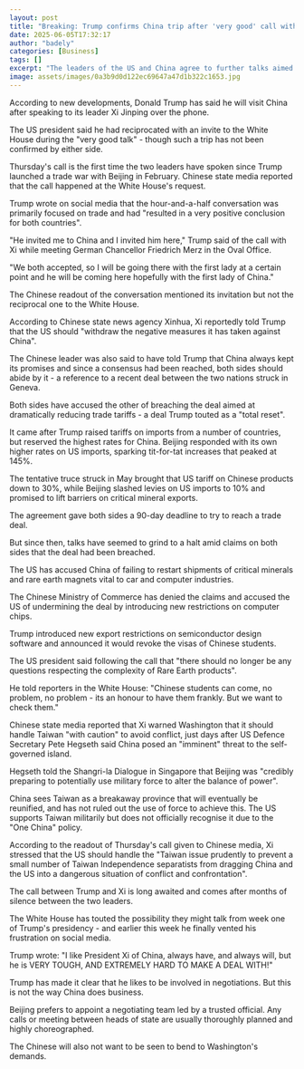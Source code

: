 ```yaml
---
layout: post
title: "Breaking: Trump confirms China trip after 'very good' call with Xi"
date: 2025-06-05T17:32:17
author: "badely"
categories: [Business]
tags: []
excerpt: "The leaders of the US and China agree to further talks aimed at reaching a deal amid an ongoing trade war."
image: assets/images/0a3b9d0d122ec69647a47d1b322c1653.jpg
---
```


According to new developments, Donald Trump has said he will visit China after speaking to its leader Xi Jinping over the phone.

The US president said he had reciprocated with an invite to the White House during the "very good talk" - though such a trip has not been confirmed by either side.

Thursday's call is the first time the two leaders have spoken since Trump launched a trade war with Beijing in February. Chinese state media reported that the call happened at the White House's request.

Trump wrote on social media that the hour-and-a-half conversation was primarily focused on trade and had "resulted in a very positive conclusion for both countries".

"He invited me to China and I invited him here," Trump said of the call with Xi while meeting German Chancellor Friedrich Merz in the Oval Office.

"We both accepted, so I will be going there with the first lady at a certain point and he will be coming here hopefully with the first lady of China."

The Chinese readout of the conversation mentioned its invitation but not the reciprocal one to the White House.

According to Chinese state news agency Xinhua, Xi reportedly told Trump that the US should "withdraw the negative measures it has taken against China".

The Chinese leader was also said to have told Trump that China always kept its promises and since a consensus had been reached, both sides should abide by it - a reference to a recent deal between the two nations struck in Geneva.

Both sides have accused the other of breaching the deal aimed at dramatically reducing trade tariffs - a deal Trump touted as a "total reset".

It came after Trump raised tariffs on imports from a number of countries, but reserved the highest rates for China. Beijing responded with its own higher rates on US imports, sparking tit-for-tat increases that peaked at 145%.

The tentative truce struck in May brought that US tariff on Chinese products down to 30%, while Beijing slashed levies on US imports to 10% and promised to lift barriers on critical mineral exports. 

The agreement gave both sides a 90-day deadline to try to reach a trade deal.

But since then, talks have seemed to grind to a halt amid claims on both sides that the deal had been breached. 

The US has accused China of failing to restart shipments of critical minerals and rare earth magnets vital to car and computer industries. 

The Chinese Ministry of Commerce has denied the claims and accused the US of undermining the deal by introducing new restrictions on computer chips.

Trump introduced new export restrictions on semiconductor design software and announced it would revoke the visas of Chinese students.

The US president said following the call that "there should no longer be any questions respecting the complexity of Rare Earth products".

He told reporters in the White House: "Chinese students can come, no problem, no problem - its an honour to have them frankly. But we want to check them."

Chinese state media reported that Xi warned Washington that it should handle Taiwan "with caution" to avoid conflict,  just days after US Defence Secretary Pete Hegseth said China posed an "imminent" threat to the self-governed island. 

Hegseth told the Shangri-la Dialogue in Singapore that Beijing was "credibly preparing to potentially use military force to alter the balance of power".

China sees Taiwan as a breakaway province that will eventually be reunified, and has not ruled out the use of force to achieve this. The US supports Taiwan militarily but does not officially recognise it due to the "One China" policy.

According to the readout of Thursday's call given to Chinese media, Xi stressed that the US should handle the "Taiwan issue prudently to prevent a small number of Taiwan Independence separatists from dragging China and the US into a dangerous situation of conflict and confrontation".

The call between Trump and Xi is long awaited and comes after months of silence between the two leaders.

The White House has touted the possibility they might talk from week one of Trump's presidency - and earlier this week he finally vented his frustration on social media.

Trump wrote: "I like President Xi of China, always have, and always will, but he is VERY TOUGH, AND EXTREMELY HARD TO MAKE A DEAL WITH!"

Trump has made it clear that he likes to be involved in negotiations. But this is not the way China does business.

Beijing prefers to appoint a negotiating team led by a trusted official. Any calls or meeting between heads of state are usually thoroughly planned and highly choreographed. 

The Chinese will also not want to be seen to bend to Washington's demands.

